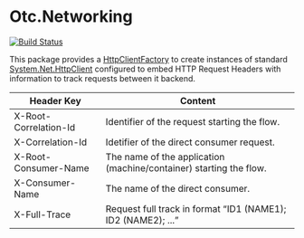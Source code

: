# Otc.Networking
[![Build Status](https://travis-ci.org/OleConsignado/otc-networking.svg?branch=master)](https://travis-ci.org/OleConsignado/otc-networking)

This package provides a [HttpClientFactory](https://github.com/OleConsignado/otc-networking/blob/master/Source/Otc.Networking.Http.Client.AspNetCore/HttpClientFactory.cs) to create instances of standard [System.Net.HttpClient](https://docs.microsoft.com/dotnet/api/system.net.http.httpclient?view=netframework-4.8) configured to embed HTTP Request Headers with information to track requests between it backend.

|Header Key             | Content |         
|-----------------------|--------------------------------------------------
|X-Root-Correlation-Id |	Identifier of the request starting the flow. |
|X-Correlation-Id       |	Idetifier of the direct consumer request. |
|X-Root-Consumer-Name   | The name of the application (machine/container) starting the flow. |
|X-Consumer-Name	      | The name of the direct consumer. |
|X-Full-Trace	          | Request full track in format “ID1 (NAME1); ID2 (NAME2); ...” |
